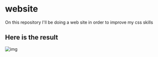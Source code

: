 # website

On this repository I'll be doing a web site in order to improve my css skills

## Here is the result

![img](https://github.com/gerardogaravito/css_exercise/blob/master/images/result.png)